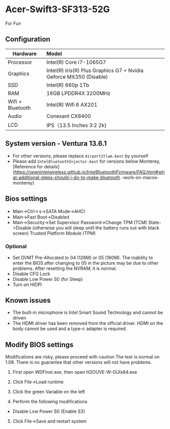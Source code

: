 # Acer-Swift3-SF313-52G
For Fun  
## Configuration  
Hardware  | Model
---  | :--
Processor | Intel(R) Core i7-1065G7
Graphics | Intel(R) Iris(R) Plus Graphics G7 + Nvidia Geforce MX350 (Disable)
SSD |	Intel(R) 660p 1Tb 
RAM |	16GB LPDDR4X 3200MHz
Wifi + Bluetooth | Intel(R) Wifi 6 AX201 
Audio  |	Conexant CX8400
LCD | IPS（13.5 Inches 3:2 2k)
## System version - Ventura 13.6.1
- For other versions, please replace `AirportItlwm.kext` by yourself
- Please add `IntelBluetoothInjector.kext` for versions below Monterey, [Reference for details](https://openintelwireless.github.io/IntelBluetoothFirmware/FAQ.html#what-additional-steps-should-i-do-to-make-bluetooth -work-on-macos-monterey)
## Bios settings
* Main->Ctrl＋s->SATA Mode->AHCI
* Main->Fast Boot->Disabled
* Main->Security->Set Supervisor Password->Change TPM (TCM) State->Disable (otherwise you will sleep until the battery runs out with black screen) Trusted Platform Module (TPM)
### Optional
- Set DVMT Pre-Allocated to 04 (128M) or 05 (160M). The inability to enter the BIOS after changing to 05 in the picture may be due to other problems. After resetting the NVRAM, it is normal.
- Disable CFG Lock
- Disable Low Power S0 (for Sleep)
- Turn on HIDPI
## Known issues
- The built-in microphone is Intel Smart Sound Technology and cannot be driven
- The HDMI driver has been removed from the official driver. HDMI on the body cannot be used and a type-c adapter is required.

## Modify BIOS settings
Modifications are risky, please proceed with caution
The test is normal on 1.08. There is no guarantee that other versions will not have problems.
1. First open WDFInst.exe, then open H2OUVE-W-GUIx64.exe

2. Click File->Load runtime

3. Click the green Variable on the left

4. Perform the following modifications
* Disable Low Power S0 (Enable S3)
5. Click File->Save and restart system
  
